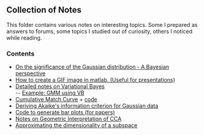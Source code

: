 ## Collection of Notes
This folder contains various notes on interesting topics. 
Some 
I prepared as answers to forums, 
some topics I studied out of curiosity, 
others I noticed while reading.  

### Contents
- [On the significance of the Gaussian distribution - A Bayesian perspective](https://github.com/idnavid/misc/blob/master/Gaussian_approximation.md)
- [How to create a GIF image in matlab. (Useful for presentations)](https://github.com/idnavid/misc/blob/master/demo_gif.m)
- [Detailed notes on Variational Bayes](https://github.com/idnavid/misc/blob/master/variationalbayes_doc1.ipynb)<br/>
-- [Example: GMM using VB](https://github.com/idnavid/misc/blob/master/vb_example/VB_GMM.ipynb)
- [Cumulative Match Curve](NA) + [code](https://github.com/idnavid/misc/blob/master/plot_cmc.m)
- [Deriving Akaike's information criterion for Gaussian data](https://github.com/idnavid/misc/blob/master/deriving_aic.pdf)
- [Code to generate bar plots (for papers)](https://github.com/idnavid/misc/tree/master/generate_barplots_dir)
- [Notes on Geometric Interpretation of CCA](https://github.com/idnavid/misc/blob/master/cca_geometricinterp.ipynb)
- [Approximating the dimensionality of a subspace](https://github.com/idnavid/misc/blob/master/intrinsic_dimensionality.ipynb)

